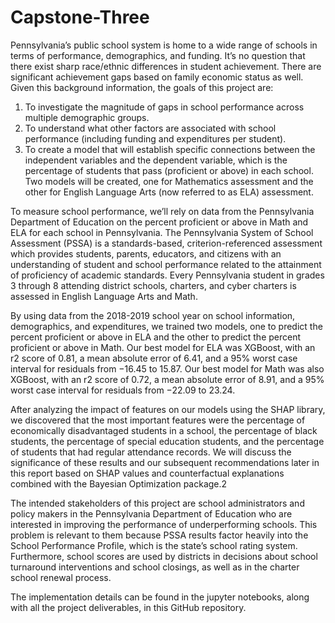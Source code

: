 # Capstone-Three

Pennsylvania’s public school system is home to a wide range of schools in terms of performance, demographics, and funding. It’s no question that there exist sharp race/ethnic differences in student achievement. There are significant achievement gaps based on family economic status as well. Given this background information, the goals of this project are:
1. To investigate the magnitude of gaps in school performance across multiple demographic groups.
2. To understand what other factors are associated with school performance (including funding and expenditures per student).
3. To create a model that will establish specific connections between the independent variables and the dependent variable, which is the percentage of students that pass (proficient or above) in each school. Two models will be created, one for Mathematics assessment and the other for English Language Arts (now referred to as ELA) assessment.

To measure school performance, we’ll rely on data from the Pennsylvania Department of Education on the percent proficient or above in Math and ELA for each school in Pennsylvania. The Pennsylvania System of School Assessment (PSSA) is a standards-based, criterion-referenced assessment which provides students, parents, educators, and citizens with an understanding of student and school performance related to the attainment of proficiency of academic standards. Every Pennsylvania student in grades 3 through 8 attending district schools, charters, and cyber charters is assessed in English Language Arts and Math.

By using data from the 2018-2019 school year on school information, demographics, and expenditures, we trained two models, one to predict the percent proficient or above in ELA and the other to predict the percent proficient or above in Math. Our best model for ELA was XGBoost, with an r2 score of 0.81, a mean absolute error of 6.41, and a 95% worst case interval for residuals from −16.45 to 15.87. Our best model for Math was also XGBoost, with an r2 score of 0.72, a mean absolute error of 8.91, and a 95% worst case interval for residuals from −22.09 to 23.24.

After analyzing the impact of features on our models using the SHAP library, we discovered that the most important features were the percentage of economically disadvantaged students in a school, the percentage of black students, the percentage of special education students, and the percentage of students that had regular attendance records. We will discuss the significance of these results and our subsequent recommendations later in this report based on SHAP values and counterfactual explanations combined with the Bayesian Optimization package.2

The intended stakeholders of this project are school administrators and policy makers in the Pennsylvania Department of Education who are interested in improving the performance of underperforming schools. This problem is relevant to them because PSSA results factor heavily into the School Performance Profile, which is the state’s school rating system. Furthermore, school scores are used by districts in decisions about school turnaround interventions and school closings, as well as in the charter school renewal process.

The implementation details can be found in the jupyter notebooks, along with all the project deliverables, in this GitHub repository.
